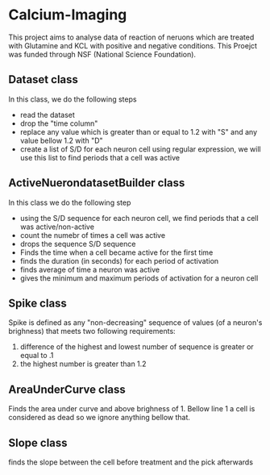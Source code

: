 # Calcium-Imaging

This project aims to analyse data of reaction of neruons which are treated with Glutamine and KCL with positive and negative conditions. This Proejct was funded through NSF (National Science Foundation). 


## Dataset class 

In this class, we do the following steps
* read the dataset
* drop the "time column"
* replace any value which is greater than or equal to 1.2 with "S" and any value bellow 1.2 with "D"
* create a list of S/D for each neuron cell using regular expression, we will use this list to find periods that a cell was active 

## ActiveNuerondatasetBuilder class 

In this class we do the following step
* using the S/D sequence for each neuron cell, we find periods that a cell was active/non-active
* count the numebr of times a cell was active 
* drops the sequence S/D sequence 
* Finds the time when a cell became active for the first time
* finds the duration (in seconds) for each period of activation 
* finds average of time a neuron was active
* gives the minimum and maximum periods of activation for a neuron cell 


## Spike class

Spike is defined as any "non-decreasing" sequence of values (of a neuron's brighness) that meets two following requirements:
1. difference of the highest and lowest number of sequence is greater or equal to .1
2. the highest number is greater than 1.2

## AreaUnderCurve class

Finds the area under curve and above brighness of 1. Bellow line 1 a cell is considered as dead so we ignore anything bellow that. 

## Slope class

finds the slope between the cell before treatment and the pick afterwards 
